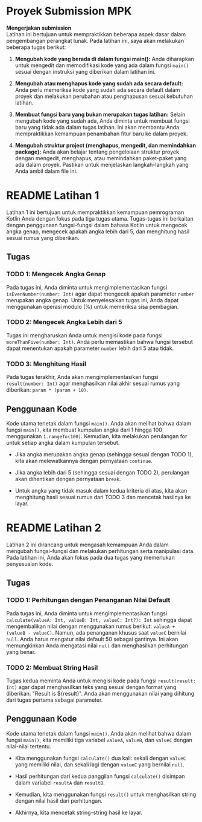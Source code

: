# Proyek Submission MPK

**Mengerjakan submission**<br>
Latihan ini bertujuan untuk mempraktikkan beberapa aspek dasar dalam pengembangan perangkat lunak. Pada latihan ini, saya akan melakukan beberapa tugas berikut:

1. **Mengubah kode yang berada di dalam fungsi main():** Anda diharapkan untuk mengedit dan memodifikasi kode yang ada dalam fungsi `main()` sesuai dengan instruksi yang diberikan dalam latihan ini.

2. **Mengubah atau menghapus kode yang sudah ada secara default:** Anda perlu memeriksa kode yang sudah ada secara default dalam proyek dan melakukan perubahan atau penghapusan sesuai kebutuhan latihan.

3. **Membuat fungsi baru yang bukan merupakan tugas latihan:** Selain mengubah kode yang sudah ada, Anda diminta untuk membuat fungsi baru yang tidak ada dalam tugas latihan. Ini akan membantu Anda mempraktikkan kemampuan penambahan fitur baru ke dalam proyek.

4. **Mengubah struktur project (menghapus, mengedit, dan memindahkan package):** Anda akan belajar tentang pengelolaan struktur proyek dengan mengedit, menghapus, atau memindahkan paket-paket yang ada dalam proyek. Pastikan untuk menjelaskan langkah-langkah yang Anda ambil dalam file ini.

# README Latihan 1

Latihan 1 ini bertujuan untuk mempraktikkan kemampuan pemrograman Kotlin Anda dengan fokus pada tiga tugas utama. Tugas-tugas ini berkaitan dengan penggunaan fungsi-fungsi dalam bahasa Kotlin untuk mengecek angka genap, mengecek apakah angka lebih dari 5, dan menghitung hasil sesuai rumus yang diberikan.

## Tugas

### TODO 1: Mengecek Angka Genap

Pada tugas ini, Anda diminta untuk mengimplementasikan fungsi `isEvenNumber(number: Int)` agar dapat mengecek apakah parameter `number` merupakan angka genap. Untuk menyelesaikan tugas ini, Anda dapat menggunakan operasi modulo (%) untuk memeriksa sisa pembagian.

### TODO 2: Mengecek Angka Lebih dari 5

Tugas ini mengharuskan Anda untuk mengisi kode pada fungsi `moreThanFive(number: Int)`. Anda perlu memastikan bahwa fungsi tersebut dapat menentukan apakah parameter `number` lebih dari 5 atau tidak.

### TODO 3: Menghitung Hasil

Pada tugas terakhir, Anda akan mengimplementasikan fungsi `result(number: Int)` agar menghasilkan nilai akhir sesuai rumus yang diberikan: `param * (param + 10)`.

## Penggunaan Kode

Kode utama terletak dalam fungsi `main()`. Anda akan melihat bahwa dalam fungsi `main()`, kita membuat kumpulan angka dari 1 hingga 100 menggunakan `1.rangeTo(100)`. Kemudian, kita melakukan perulangan for untuk setiap angka dalam kumpulan tersebut.

- Jika angka merupakan angka genap (sehingga sesuai dengan TODO 1), kita akan melewatkannya dengan pernyataan `continue`.

- Jika angka lebih dari 5 (sehingga sesuai dengan TODO 2), perulangan akan dihentikan dengan pernyataan `break`.

- Untuk angka yang tidak masuk dalam kedua kriteria di atas, kita akan menghitung hasil sesuai rumus dari TODO 3 dan mencetak hasilnya ke layar.

# README Latihan 2

Latihan 2 ini dirancang untuk mengasah kemampuan Anda dalam mengubah fungsi-fungsi dan melakukan perhitungan serta manipulasi data. Pada latihan ini, Anda akan fokus pada dua tugas yang memerlukan penyesuaian kode.

## Tugas

### TODO 1: Perhitungan dengan Penanganan Nilai Default

Pada tugas ini, Anda diminta untuk mengimplementasikan fungsi `calculate(valueA: Int, valueB: Int, valueC: Int?): Int` sehingga dapat mengembalikan nilai dengan menggunakan rumus berikut: `valueA + (valueB - valueC)`. Namun, ada penanganan khusus saat `valueC` bernilai `null`. Anda harus mengatur nilai default 50 sebagai gantinya. Ini akan memungkinkan Anda mengatasi nilai `null` dan menghasilkan perhitungan yang benar.

### TODO 2: Membuat String Hasil

Tugas kedua meminta Anda untuk mengisi kode pada fungsi `result(result: Int)` agar dapat menghasilkan teks yang sesuai dengan format yang diberikan: "Result is ${result}". Anda akan menggunakan nilai yang dihitung dari tugas pertama sebagai parameter.

## Penggunaan Kode

Kode utama terletak dalam fungsi `main()`. Anda akan melihat bahwa dalam fungsi `main()`, kita memiliki tiga variabel `valueA`, `valueB`, dan `valueC` dengan nilai-nilai tertentu.

- Kita menggunakan fungsi `calculate()` dua kali: sekali dengan `valueC` yang memiliki nilai, dan sekali lagi dengan `valueC` yang bernilai `null`.

- Hasil perhitungan dari kedua panggilan fungsi `calculate()` disimpan dalam variabel `resultA` dan `resultB`.

- Kemudian, kita menggunakan fungsi `result()` untuk menghasilkan string dengan nilai hasil dari perhitungan.

- Akhirnya, kita mencetak string-string hasil ke layar.

